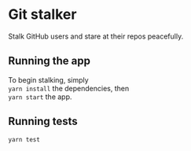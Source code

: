 # Git stalker
Stalk GitHub users and stare at their repos peacefully.

## Running the app
To begin stalking, simply  
`yarn install` the dependencies, then  
`yarn start` the app.

## Running tests
`yarn test`
